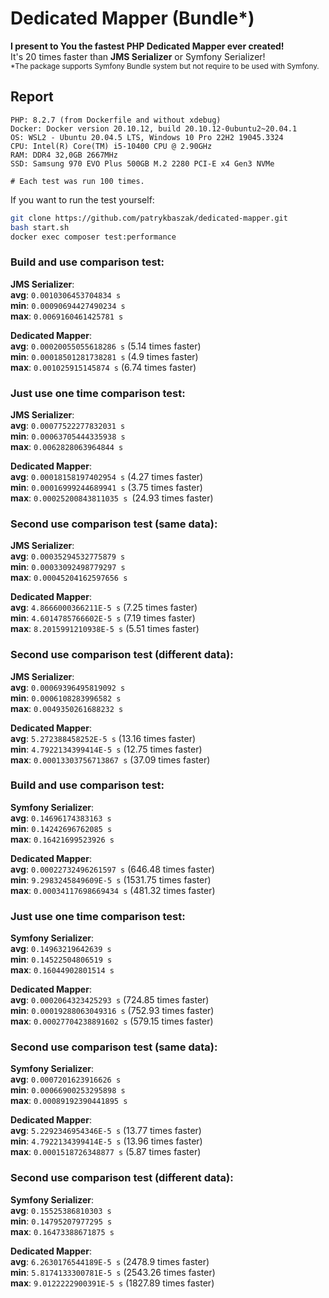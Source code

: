 # Dedicated Mapper (Bundle*) #
**I present to You the fastest PHP Dedicated Mapper ever created!**<br>
It's 20 times faster than **JMS Serializer** or Symfony Serializer!<br>
<sub>*The package supports Symfony Bundle system but not require to be used with Symfony.</sub>

## Report ##
```info
PHP: 8.2.7 (from Dockerfile and without xdebug)
Docker: Docker version 20.10.12, build 20.10.12-0ubuntu2~20.04.1
OS: WSL2 - Ubuntu 20.04.5 LTS, Windows 10 Pro 22H2 19045.3324
CPU: Intel(R) Core(TM) i5-10400 CPU @ 2.90GHz
RAM: DDR4 32,0GB 2667MHz
SSD: Samsung 970 EVO Plus 500GB M.2 2280 PCI-E x4 Gen3 NVMe

# Each test was run 100 times. 
```

If you want to run the test yourself:
```sh
git clone https://github.com/patrykbaszak/dedicated-mapper.git
bash start.sh
docker exec composer test:performance
```

### Build and use comparison test: ###

**JMS Serializer**:<br>
**avg**: `0.0010306453704834 s`<br>
**min**: `0.00090694427490234 s`<br>
**max**: `0.0069160461425781 s`<br>

**Dedicated Mapper**:<br>
**avg**: `0.00020055055618286 s` (5.14 times faster)<br>
**min**: `0.00018501281738281 s` (4.9 times faster)<br>
**max**: `0.001025915145874 s` (6.74 times faster)<br>
### Just use one time comparison test: ### 

**JMS Serializer**:<br>
**avg**: `0.00077522277832031 s`<br>
**min**: `0.00063705444335938 s`<br>
**max**: `0.0062828063964844 s`<br>

**Dedicated Mapper**:<br>
**avg**: `0.00018158197402954 s` (4.27 times faster)<br>
**min**: `0.00016999244689941 s` (3.75 times faster)<br>
**max**: `0.00025200843811035 s `(24.93 times faster)<br>
### Second use comparison test (same data): ### 

**JMS Serializer**:<br>
**avg**: `0.00035294532775879 s`<br>
**min**: `0.00033092498779297 s`<br>
**max**: `0.00045204162597656 s`<br>

**Dedicated Mapper**:<br>
**avg**: `4.8666000366211E-5 s` (7.25 times faster)<br>
**min**: `4.6014785766602E-5 s` (7.19 times faster)<br>
**max**: `8.2015991210938E-5 s` (5.51 times faster)<br>
### Second use comparison test (different data): ### 

**JMS Serializer**:<br>
**avg**: `0.00069396495819092 s`<br>
**min**: `0.0006108283996582 s`<br>
**max**: `0.0049350261688232 s`<br>

**Dedicated Mapper**:<br>
**avg**: `5.272388458252E-5 s` (13.16 times faster)<br>
**min**: `4.7922134399414E-5 s` (12.75 times faster)<br>
**max**: `0.00013303756713867 s` (37.09 times faster)<br>
### Build and use comparison test: ### 

**Symfony Serializer**:<br>
**avg**: `0.14696174383163 s`<br>
**min**: `0.14242696762085 s`<br>
**max**: `0.16421699523926 s`<br>

**Dedicated Mapper**:<br>
**avg**: `0.00022732496261597 s` (646.48 times faster)<br>
**min**: `9.2983245849609E-5 s` (1531.75 times faster)<br>
**max**: `0.00034117698669434 s` (481.32 times faster)<br>
### Just use one time comparison test: ### 

**Symfony Serializer**:<br>
**avg**: `0.14963219642639 s`<br>
**min**: `0.14522504806519 s`<br>
**max**: `0.16044902801514 s`<br>

**Dedicated Mapper**:<br>
**avg**: `0.0002064323425293 s` (724.85 times faster)<br>
**min**: `0.00019288063049316 s` (752.93 times faster)<br>
**max**: `0.00027704238891602 s` (579.15 times faster)<br>
### Second use comparison test (same data): ### 

**Symfony Serializer**:<br>
**avg**: `0.0007201623916626 s`<br>
**min**: `0.00066900253295898 s`<br>
**max**: `0.00089192390441895 s`<br>

**Dedicated Mapper**:<br>
**avg**: `5.2292346954346E-5 s` (13.77 times faster)<br>
**min**: `4.7922134399414E-5 s` (13.96 times faster)<br>
**max**: `0.0001518726348877 s` (5.87 times faster)<br>
### Second use comparison test (different data): ### 

**Symfony Serializer**:<br>
**avg**: `0.15525386810303 s`<br>
**min**: `0.14795207977295 s`<br>
**max**: `0.16473388671875 s`<br>

**Dedicated Mapper**:<br>
**avg**: `6.2630176544189E-5 s` (2478.9 times faster)<br>
**min**: `5.8174133300781E-5 s` (2543.26 times faster)<br>
**max**: `9.0122222900391E-5 s` (1827.89 times faster)<br>
